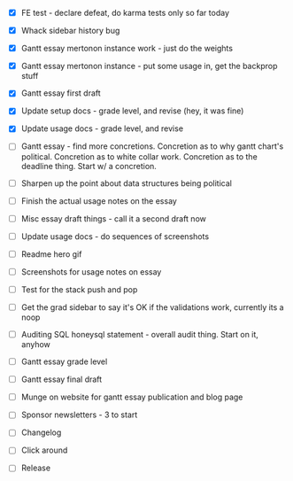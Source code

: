 - [x] FE test - declare defeat, do karma tests only so far today

- [x] Whack sidebar history bug

- [x] Gantt essay mertonon instance work - just do the weights
- [x] Gantt essay mertonon instance - put some usage in, get the backprop stuff
- [x] Gantt essay first draft
- [x] Update setup docs - grade level, and revise (hey, it was fine)
- [x] Update usage docs - grade level, and revise

- [ ] Gantt essay - find more concretions. Concretion as to why gantt chart's political. Concretion as to white collar work. Concretion as to the deadline thing. Start w/ a concretion.
- [ ] Sharpen up the point about data structures being political
- [ ] Finish the actual usage notes on the essay
- [ ] Misc essay draft things - call it a second draft now
- [ ] Update usage docs - do sequences of screenshots
- [ ] Readme hero gif
- [ ] Screenshots for usage notes on essay
- [ ] Test for the stack push and pop
- [ ] Get the grad sidebar to say it's OK if the validations work, currently its a noop

- [ ] Auditing SQL honeysql statement - overall audit thing. Start on it, anyhow
- [ ] Gantt essay grade level
- [ ] Gantt essay final draft
- [ ] Munge on website for gantt essay publication and blog page
- [ ] Sponsor newsletters - 3 to start
- [ ] Changelog
- [ ] Click around
- [ ] Release
